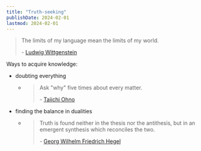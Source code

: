 ```yaml
---
title: "Truth-seeking"
publishDate: 2024-02-01
lastmod: 2024-02-01
---
```


> The limits of my language mean the limits of my world.
>
> \- [Ludwig Wittgenstein](https://www.goodreads.com/quotes/5475578-5-6-the-limits-of-my-language-mean-the-limits-of)

Ways to acquire knowledge:

- doubting everything

  - > Ask "why" five times about every matter.
    >
    > \- [Taiichi Ohno](https://quotefancy.com/quote/1754364/Taiichi-Ohno-Ask-why-five-times-about-every-matter)

- finding the balance in dualities

  - > Truth is found neither in the thesis nor the antithesis, but in an emergent
    > synthesis which reconciles the two.
    >
    > \- [Georg Wilhelm Friedrich Hegel](https://www.goodreads.com/quotes/130931-truth-is-found-neither-in-the-thesis-nor-the-antithesis)
